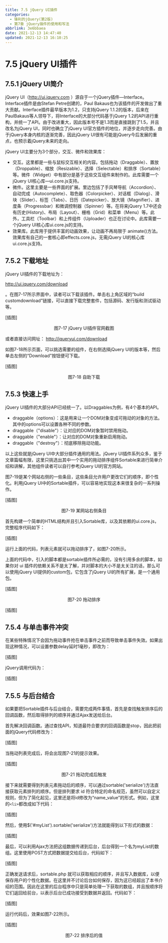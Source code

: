 ```yaml
---
title: 7.5 jQuery UI插件
categories:
  - 锋利的jQuery(第2版)
  - 第7章 jQuery插件的使用和写法
abbrlink: 3e6bbaea
date: 2021-12-13 14:47:40
updated: 2021-12-13 16:10:25
---
```

# 7.5 jQuery UI插件
## 7.5.1 jQuery UI简介
jQuery UI（http://ui.jquery.com ）源自于一个jQuery插件—Interface。Interface插件是由Stefan Petre创建的，Paul Bakaus也为该插件的开发做出了重大贡献。Interface插件最早版本为1.2，只支持jQuery 1.1.2的版本，后来在PaulBakaus等人领导下，将Interface的大部分代码基于jQuery 1.2的API进行重构，并统一了API。由于改进重大，因此版本号不是1.3而是直接跳到了1.5，并且改名为jQuery UI，同时也确立了jQuery UI官方插件的地位，并逐步走向完善。由于jQuery本身内核的逐渐完善，因此jQuery UI很有可能是jQuery今后发展的重点，也预示着jQuery未来的走向。

jQuery UI主要分为3个部分，交互、微件和效果库：
- 交互。这里都是一些与鼠标交互相关的内容。包括拖动（Draggable）、置放（Droppable）、缩放（Resizable）、选择（Selectable）和排序（Sortable）等。微件（Widget）中有部分是基于这些交互组件来制作的。此库需要一个jQuery UI核心库—ui.core.js支持。
- 微件。这里主要是一些界面的扩展。里边包括了手风琴导航（Accordion）、自动完成（Autocomplete）、取色器（Colorpicker）、对话框（Dialog）、滑块（Slider）、标签（Tabs）、日历（Datepicker）、放大镜（Magnifier）、进度条（Progressbar）和微调控制器（Spinner）等。在将来jQuery 1.7中还会有历史(History)、布局（Layout）、栅格（Grid）和菜单（Menu）等。此外，工具栏（Toolbar）和上传组件（Uploader）也正在讨论中。此库需要一个jQuery UI核心库ui.core.js的支持。
- 效果库。此库用于提供丰富的动画效果，让动画不再局限于 animate()方法。效果库有自己的一套核心即effects.core.js，无需jQuery UI的核心库ui.core.js支持。

## 7.5.2 下载地址
jQuery UI插件的下载地址为：

http://ui.jquery.com/download

。在图7-17所示界面中，读者可以下载该插件。单击右上角区域的“build customdownload”链接，可以直接下载完整套件，包括源码、发行版和测试驱动等。

[插图]

<center>图7-17 jQuery UI插件官网截图</center>

或者直接访问网址：
http://jqueryui.com/download

如图7-18所示页面，可以挑选需要的组件，在右侧选择jQuery UI的版本等，然后单击左侧的“Download”按钮便可下载。

[插图]

<center>图7-18 自助下载</center>

## 7.5.3 快速上手
jQuery UI插件的大部分API已经统一了。以Draggables为例，有4个基本的API。
- draggable（options）：这是用来让一个DOM对象变成可拖动的对象的方法。其中的options可以设置各种不同的参数。
- draggable（"disable"）：让对应的DOM对象暂时禁用拖动。
- draggable（"enable"）：让对应的DOM对象重新启用拖动。
- draggable（"destroy"）：彻底移除拖动功能。

以上这些就是jQuery UI中大部分插件通用的用法。jQuery UI插件系列众多，鉴于文章篇幅有限，这里只挑选出其中一个实用的拖动排序组件Sortable来进行简单介绍和讲解，其他组件读者可以自行参考jQuery UI的官方网站。

图7-19是某个网站右侧的一些条目，这些条目允许用户更改它们的顺序，即个性化。利用jQuery UI中的Sortable插件，可以容易地实现这本来很复杂的一系列操作。

[插图]

<center>图7-19 某网站右侧条目</center>

首先构建一个简单的HTML结构并且引入Sortable库，以及其依赖的ui.core.js，完整程序代码如下：

[插图]

运行上面的代码，列表元素就可以拖动排序了，如图7-20所示。

上面的代码中，引入的脚本都是sortable插件所必需的，没有引用多余的脚本，如果你对 ui 插件的依赖关系不是太了解，并对脚本的大小不是太关注的话，那么可以使用jQuery UI提供的custom包，它包含了jQuery UI的所有扩展，是一个通用包。

[插图]

<center>图7-20 拖动排序</center>

[插图]

## 7.5.4 与单击事件冲突
在某些特殊情况下会因为拖动事件抢在单击事件之前而导致单击事件失效。如果出现这种情况，可以设置参数delay延时1毫秒，即改为：

[插图]

jQuery调用代码为：

[插图]

## 7.5.5 与后台结合
如果要把Sortable插件与后台结合，需要完成两件事情，首先是查找触发排序后的回调函数，然后取得排列的顺序并通过Ajax发送给后台。

首先解决回调函数。通过查找API，知道最符合要求的回调函数是stop，因此把前面的jQuery代码修改为：

[插图]

当拖动列表完成后，将会出现图7-21的提示效果。

[插图]

<center>图7-21 拖动完成后触发</center>

接下来就需要得到列表元素拖动后的顺序，可以通过sortable('serialize')方法直接获取元素排列的顺序。但是排列要求 id 符合特定的命名规范，虽然可以自定义规则，但为了简化起见，这里还是将id修改为“name_value”的形式。例如，这里的`<li>`都改成如下代码：

[插图]

然后，使用$('#myList').sortable('serialize')方法就能得到以下形式的数据：

[插图]

最后，可以利用Ajax方法把这组数据传递到后台，后台得到一个名为myList的数组。这里使用POST方式把数据提交给后台，代码如下：

[插图]

正确发送请求后，sortable.php 就可以获取相应的顺序，并且写入数据库，以便保存用户的个性化数据。在这里并不讨论后台如何保存，因为这已经超出了本书介绍的范围。因此在这里的后台程序中只是简单处理一下获取的数组，并且按顺序将它们返回给前台，以表示后台已成功接受到数据并返回。代码如下：

[插图]

运行代码后，效果如图7-22所示。

[插图]

<center>图7-22 排序后的值</center>
